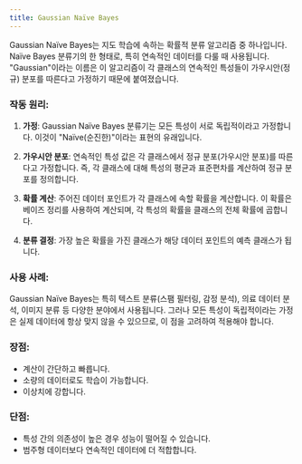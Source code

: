 ```yaml
---
title: Gaussian Naïve Bayes
---
```


Gaussian Naïve Bayes는 지도 학습에 속하는 확률적 분류 알고리즘 중 하나입니다. Naïve Bayes 분류기의 한 형태로, 특히 연속적인 데이터를 다룰 때 사용됩니다. "Gaussian"이라는 이름은 이 알고리즘이 각 클래스의 연속적인 특성들이 가우시안(정규) 분포를 따른다고 가정하기 때문에 붙여졌습니다.

### 작동 원리:

1. **가정**: Gaussian Naïve Bayes 분류기는 모든 특성이 서로 독립적이라고 가정합니다. 이것이 "Naïve(순진한)"이라는 표현의 유래입니다.
    
2. **가우시안 분포**: 연속적인 특성 값은 각 클래스에서 정규 분포(가우시안 분포)를 따른다고 가정합니다. 즉, 각 클래스에 대해 특성의 평균과 표준편차를 계산하여 정규 분포를 정의합니다.
    
3. **확률 계산**: 주어진 데이터 포인트가 각 클래스에 속할 확률을 계산합니다. 이 확률은 베이즈 정리를 사용하여 계산되며, 각 특성의 확률을 클래스의 전체 확률에 곱합니다.
    
4. **분류 결정**: 가장 높은 확률을 가진 클래스가 해당 데이터 포인트의 예측 클래스가 됩니다.
    

### 사용 사례:

Gaussian Naïve Bayes는 특히 텍스트 분류(스팸 필터링, 감정 분석), 의료 데이터 분석, 이미지 분류 등 다양한 분야에서 사용됩니다. 그러나 모든 특성이 독립적이라는 가정은 실제 데이터에 항상 맞지 않을 수 있으므로, 이 점을 고려하여 적용해야 합니다.

### 장점:

- 계산이 간단하고 빠릅니다.
- 소량의 데이터로도 학습이 가능합니다.
- 이상치에 강합니다.

### 단점:

- 특성 간의 의존성이 높은 경우 성능이 떨어질 수 있습니다.
- 범주형 데이터보다 연속적인 데이터에 더 적합합니다.